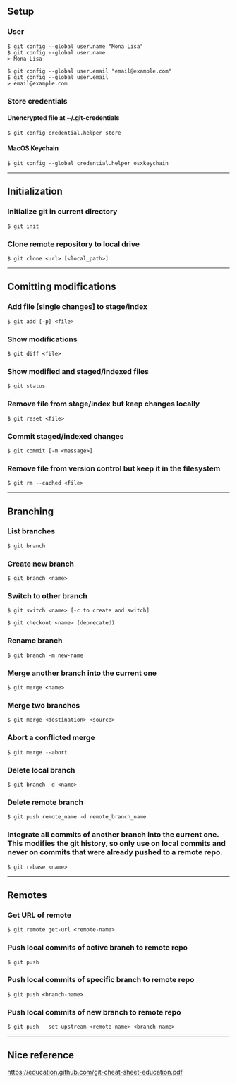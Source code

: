 ## Setup
### User
```console
$ git config --global user.name "Mona Lisa"
$ git config --global user.name
> Mona Lisa
```
```console
$ git config --global user.email "email@example.com"
$ git config --global user.email
> email@example.com
```

### Store credentials
#### Unencrypted file at ~/.git-credentials
```console
$ git config credential.helper store
```

#### MacOS Keychain
```console
$ git config --global credential.helper osxkeychain
```

---
## Initialization
### Initialize git in current directory
```console
$ git init
```

### Clone remote repository to local drive
```console
$ git clone <url> [<local_path>]
```

---
## Comitting modifications
### Add file [single changes] to stage/index
```console
$ git add [-p] <file>
```

### Show modifications
```console
$ git diff <file>
```

### Show modified and staged/indexed files
```console
$ git status
```

### Remove file from stage/index but keep changes locally
```console
$ git reset <file>
```

### Commit staged/indexed changes
```console
$ git commit [-m <message>]
```

### Remove file from version control but keep it in the filesystem
```console
$ git rm --cached <file>
```

---
## Branching
### List branches
```console
$ git branch
```

### Create new branch
```console
$ git branch <name>
```

### Switch to other branch
```console
$ git switch <name> [-c to create and switch]
```

```console
$ git checkout <name> (deprecated)
```

### Rename branch
```console
$ git branch -m new-name
```

### Merge another branch into the current one
```console
$ git merge <name>
```

### Merge two branches
```console
$ git merge <destination> <source>
```

### Abort a conflicted merge
```console
$ git merge --abort
```

### Delete local branch
```console
$ git branch -d <name>
```

### Delete remote branch
```console
$ git push remote_name -d remote_branch_name
```

### Integrate all commits of another branch into the current one. This modifies the git history, so only use on local commits and never on commits that were already pushed to a remote repo.
```console
$ git rebase <name>
```

---
## Remotes
### Get URL of remote
```console
$ git remote get-url <remote-name>
```

### Push local commits of active branch to remote repo
```console
$ git push
```

### Push local commits of specific branch to remote repo
```console
$ git push <branch-name>
```

### Push local commits of new branch to remote repo
```console
$ git push --set-upstream <remote-name> <branch-name>
```

---
## Nice reference
https://education.github.com/git-cheat-sheet-education.pdf
